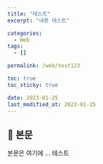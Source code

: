 ```yaml
---
title: "테스트"
excerpt: "내용 테스트"

categories:
  - Web
tags:
  - []

permalink: /web/test123

toc: true
toc_sticky: true

date: 2023-01-25
last_modified_at: 2023-01-25
---
```


## 🦥 본문

본문은 여기에 ...
테스트
